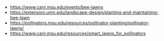- https://www.canr.msu.edu/events/bee-lawns
- https://extension.umn.edu/landscape-design/planting-and-maintaining-bee-lawn
- https://pollinators.msu.edu/resources/pollinator-planting/pollinator-lawns/
- https://www.canr.msu.edu/resources/smart_lawns_for_pollinators
